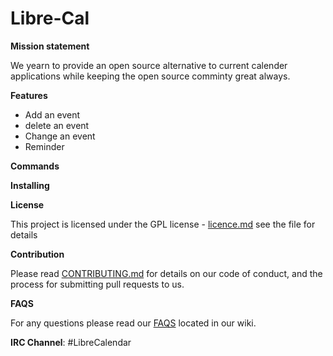 # Libre-Cal



**Mission statement**

We yearn to provide an open source alternative to current calender applications while keeping the open source comminty great always.


**Features**
- Add an event
- delete an event 
- Change an event
- Reminder



**Commands**


**Installing**

**License**

This project is licensed under the GPL license -  [licence.md](https://github.com/qariane/Libre-Cal/blob/master/LICENSE.md) see the file for details


**Contribution**

Please read [CONTRIBUTING.md](https://github.com/qariane/Libre-Cal/blob/master/contribution.md) for details on our code of conduct, and the process for submitting pull requests to us.

**FAQS**

For any questions please read our [FAQS](https://github.com/qariane/Libre-Cal/wiki/FAQS) located in our wiki.




**IRC Channel**: #LibreCalendar 
